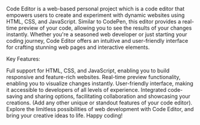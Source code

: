 Code Editor is a web-based personal project which is a code editor that empowers users to create and experiment with dynamic websites using HTML, CSS, and JavaScript. Similar to CodePen, this editor provides a real-time preview of your code, allowing you to see the results of your changes instantly. Whether you're a seasoned web developer or just starting your coding journey, Code Editor offers an intuitive and user-friendly interface for crafting stunning web pages and interactive elements.

Key Features:

Full support for HTML, CSS, and JavaScript, enabling you to build responsive and feature-rich websites.
Real-time preview functionality, enabling you to visualize changes instantly.
User-friendly interface, making it accessible to developers of all levels of experience.
Integrated code-saving and sharing options, facilitating collaboration and showcasing your creations.
(Add any other unique or standout features of your code editor).
Explore the limitless possibilities of web development with Code Editor, and bring your creative ideas to life. Happy coding!
